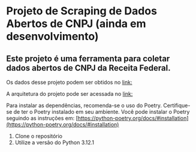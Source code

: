 # Projeto de Scraping de Dados Abertos de CNPJ (ainda em desenvolvimento)

## Este projeto é uma ferramenta para coletar dados abertos de CNPJ da Receita Federal.

Os dados desse projeto podem ser obtidos no [link:](https://dados.gov.br/dados/conjuntos-dados/cadastro-nacional-da-pessoa-juridica---cnpj)

A arquitetura do projeto pode ser acessada no [link:](https://excalidraw.com/#json=vaA1YGaoo5ksmcj3eSPqk,JaIYlaQ2pAcbvZrB5Q-TjA)


Para instalar as dependências, recomenda-se o uso do Poetry. Certifique-se de ter o Poetry instalado em seu ambiente. Você pode instalar o Poetry seguindo as instruções em: [https://python-poetry.org/docs/#installation](https://python-poetry.org/docs/#installation)

1. Clone o repositório
2. Utilize a versão do Python 3.12.1



